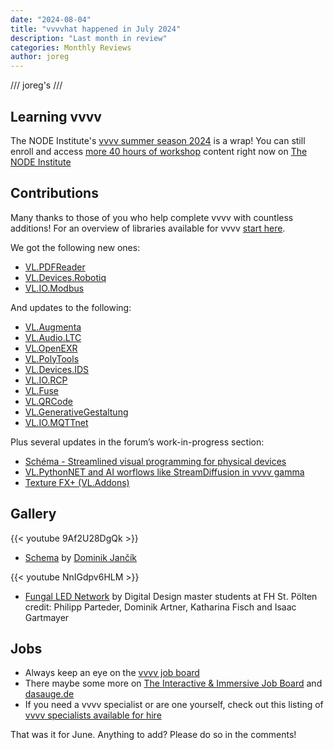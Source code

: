 ```yaml
---
date: "2024-08-04"
title: "vvvvhat happened in July 2024"
description: "Last month in review"
categories: Monthly Reviews
author: joreg
---
```


///
joreg's
///

## Learning vvvv

The NODE Institute's [vvvv summer season 2024](https://thenodeinstitute.org/ss24-vvvv-intermediates/) is a wrap!
You can still enroll and access [more 40 hours of workshop](https://thenodeinstitute.org/product/vvvv-intermediates-summer-2024-complete-bundle/) content right now on [The NODE Institute](https://thenodeinstitute.org/)


## Contributions
Many thanks to those of you who help complete vvvv with countless additions! For an overview of libraries available for vvvv [start here](https://thegraybook.vvvv.org/reference/libraries/overview.html).

We got the following new ones:
- [VL.PDFReader](https://www.nuget.org/packages/VL.PDFReader)
- [VL.Devices.Robotiq](https://www.nuget.org/packages/VL.Devices.Robotiq)
- [VL.IO.Modbus](https://www.nuget.org/packages/VL.IO.Modbus)
  
And updates to the following:
- [VL.Augmenta](https://www.nuget.org/packages/VL.Augmenta)
- [VL.Audio.LTC](https://www.nuget.org/packages/VL.Audio.LTC)
- [VL.OpenEXR](https://www.nuget.org/packages/VL.OpenEXR)
- [VL.PolyTools](https://www.nuget.org/packages/VL.PolyTools)
- [VL.Devices.IDS](https://www.nuget.org/packages/VL.Devices.IDS)
- [VL.IO.RCP](https://www.nuget.org/packages/VL.IO.RCP)
- [VL.Fuse](https://www.nuget.org/packages/VL.Fuse)
- [VL.QRCode](https://www.nuget.org/packages/VL.QRCode)
- [VL.GenerativeGestaltung](https://www.nuget.org/packages/VL.GenerativeGestaltung)
- [VL.IO.MQTTnet](https://www.nuget.org/packages/VL.IO.MQTTnet)


Plus several updates in the forum’s work-in-progress section:
- [Schéma - Streamlined visual programming for physical devices](https://discourse.vvvv.org/t/schema-streamlined-visual-programming-for-physical-devices/17545/29)
- [VL.PythonNET and AI worflows like StreamDiffusion in vvvv gamma](https://discourse.vvvv.org/t/vl-pythonnet-and-ai-worflows-like-streamdiffusion-in-vvvv-gamma/22596)
- [Texture FX+ (VL.Addons)](https://discourse.vvvv.org/t/texture-fx-vl-addons/21631)



## Gallery

{{< youtube 9Af2U28DgQk >}}
- [Schema](https://schema.scenic.tools/) by [Dominik Jančík](https://www.domj.net/projects/interactive-media)

{{< youtube NnIGdpv6HLM >}}
- [Fungal LED Network](https://showreel.fhstp.ac.at/post/883%60) by Digital Design master students at FH St. Pölten
credit: Philipp Parteder, Dominik Artner, Katharina Fisch and Isaac Gartmayer 


## Jobs
- Always keep an eye on the [vvvv job board](https://discourse.vvvv.org/c/jobs)
- There maybe some more on [The Interactive & Immersive Job Board](https://jobs.interactiveimmersive.io/?s=vvvv&post_type=job_listing&orderby=date) and [dasauge.de](https://dasauge.de/sta/Vvvv/)
- If you need a vvvv specialist or are one yourself, check out this listing of [vvvv specialists available for hire](https://vvvv.org/documentation/vvvv-specialists-available-for-hire)

That was it for June. Anything to add? Please do so in the comments!
